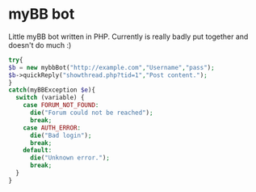 myBB bot
================

Little myBB bot written in PHP. Currently is really badly put together and doesn't do much :)

```php
try{
$b = new mybbBot("http://example.com","Username","pass");
$b->quickReply("showthread.php?tid=1","Post content.");
}
catch(myBBException $e){
  switch (variable) {
    case FORUM_NOT_FOUND:
      die("Forum could not be reached");
      break;
    case AUTH_ERROR:
      die("Bad login");
      break;
    default:
      die("Unknown error.");
      break;
  }
}
```
